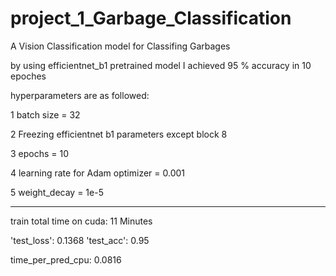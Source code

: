 # project_1_Garbage_Classification
 A Vision Classification model for Classifing Garbages 


by using efficientnet_b1 pretrained model I achieved 95 % accuracy in 10 epoches

hyperparameters are as followed:

1 batch size = 32

2 Freezing efficientnet b1 parameters except block 8

3 epochs = 10

4 learning rate for Adam optimizer = 0.001

5 weight_decay = 1e-5
________________________________________________________________________________________

train total time on cuda: 11 Minutes

'test_loss': 0.1368
'test_acc': 0.95

time_per_pred_cpu: 0.0816
